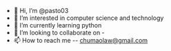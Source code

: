 - 👋 Hi, I’m @pasto03
- 👀 I’m interested in computer science and technology
- 🌱 I’m currently learning python
- 💞 I’m looking to collaborate on -
- 📫 How to reach me -- chumaolaw@gmail.com

<!---
pasto03/pasto03 is a ✨ special ✨ repository because its `README.md` (this file) appears on your GitHub profile.
You can click the Preview link to take a look at your changes.
--->
